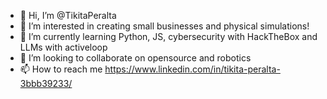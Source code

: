 - 👋 Hi, I’m @TikitaPeralta
- 👀 I’m interested in creating small businesses and physical simulations!
- 🌱 I’m currently learning Python, JS, cybersecurity with HackTheBox and LLMs with activeloop
- 💞️ I’m looking to collaborate on opensource and robotics
- 📫 How to reach me https://www.linkedin.com/in/tikita-peralta-3bbb39233/

<!---
TikitaPeralta/TikitaPeralta is a ✨ special ✨ repository because its `README.md` (this file) appears on your GitHub profile.
You can click the Preview link to take a look at your changes.
--->
